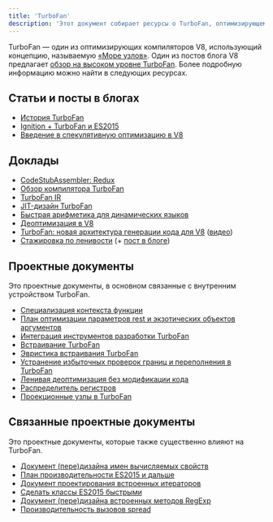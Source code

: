 ```yaml
---
title: 'TurboFan'
description: 'Этот документ собирает ресурсы о TurboFan, оптимизирующем компиляторе V8.'
---
```

TurboFan — один из оптимизирующих компиляторов V8, использующий концепцию, называемую [«Море узлов»](https://darksi.de/d.sea-of-nodes/). Один из постов блога V8 предлагает [обзор на высоком уровне TurboFan](/blog/turbofan-jit). Более подробную информацию можно найти в следующих ресурсах.

## Статьи и посты в блогах

- [История TurboFan](https://benediktmeurer.de/2017/03/01/v8-behind-the-scenes-february-edition)
- [Ignition + TurboFan и ES2015](https://benediktmeurer.de/2016/11/25/v8-behind-the-scenes-november-edition)
- [Введение в спекулятивную оптимизацию в V8](https://ponyfoo.com/articles/an-introduction-to-speculative-optimization-in-v8)

## Доклады

- [CodeStubAssembler: Redux](https://docs.google.com/presentation/d/1u6bsgRBqyVY3RddMfF1ZaJ1hWmqHZiVMuPRw_iKpHlY)
- [Обзор компилятора TurboFan](https://docs.google.com/presentation/d/1H1lLsbclvzyOF3IUR05ZUaZcqDxo7_-8f4yJoxdMooU/edit)
- [TurboFan IR](https://docs.google.com/presentation/d/1Z9iIHojKDrXvZ27gRX51UxHD-bKf1QcPzSijntpMJBM)
- [JIT-дизайн TurboFan](https://docs.google.com/presentation/d/1sOEF4MlF7LeO7uq-uThJSulJlTh--wgLeaVibsbb3tc)
- [Быстрая арифметика для динамических языков](https://docs.google.com/a/google.com/presentation/d/1wZVIqJMODGFYggueQySdiA3tUYuHNMcyp_PndgXsO1Y)
- [Деоптимизация в V8](https://docs.google.com/presentation/d/1Z6oCocRASCfTqGq1GCo1jbULDGS-w-nzxkbVF7Up0u0)
- [TurboFan: новая архитектура генерации кода для V8](https://docs.google.com/presentation/d/1_eLlVzcj94_G4r9j9d_Lj5HRKFnq6jgpuPJtnmIBs88) ([видео](https://www.youtube.com/watch?v=M1FBosB5tjM))
- [Стажировка по ленивости](https://docs.google.com/presentation/d/1AVu1wiz6Deyz1MDlhzOWZDRn6g_iFkcqsGce1F23i-M) (+ [пост в блоге](/blog/lazy-unlinking))

## Проектные документы

Это проектные документы, в основном связанные с внутренним устройством TurboFan.

- [Специализация контекста функции](https://docs.google.com/document/d/1CJbBtqzKmQxM1Mo4xU0ENA7KXqb1YzI6HQU8qESZ9Ic)
- [План оптимизации параметров rest и экзотических объектов аргументов](https://docs.google.com/document/d/1DvDx3Xursn1ViV5k4rT4KB8HBfBb2GdUy3wzNfJWcKM)
- [Интеграция инструментов разработки TurboFan](https://docs.google.com/document/d/1zl0IA7dbPffvPPkaCmLVPttq4BYIfAe2Qy8sapkYgRE)
- [Встраивание TurboFan](https://docs.google.com/document/d/1l-oZOW3uU4kSAHccaMuUMl_RCwuQC526s0hcNVeAM1E)
- [Эвристика встраивания TurboFan](https://docs.google.com/document/d/1VoYBhpDhJC4VlqMXCKvae-8IGuheBGxy32EOgC2LnT8)
- [Устранение избыточных проверок границ и переполнения в TurboFan](https://docs.google.com/document/d/1R7-BIUnIKFzqki0jR4SfEZb3XmLafa04DLDrqhxgZ9U)
- [Ленивая деоптимизация без модификации кода](https://docs.google.com/document/d/1ELgd71B6iBaU6UmZ_lvwxf_OrYYnv0e4nuzZpK05-pg)
- [Распределитель регистров](https://docs.google.com/document/d/1aeUugkWCF1biPB4tTZ2KT3mmRSDV785yWZhwzlJe5xY)
- [Проекционные узлы в TurboFan](https://docs.google.com/document/d/1C9P8T98P1T_r2ymuUFz2jFWLUL7gbb6FnAaRjabuOMY/edit)

## Связанные проектные документы

Это проектные документы, которые также существенно влияют на TurboFan.

- [Документ (пере)дизайна имен вычисляемых свойств](https://docs.google.com/document/d/1eH1R6_C3lRrLtXKw0jNqAsqJ3cBecrqqvfRzLpfq7VE)
- [План производительности ES2015 и дальше](https://docs.google.com/document/d/1EA9EbfnydAmmU_lM8R_uEMQ-U_v4l9zulePSBkeYWmY)
- [Документ проектирования встроенных итераторов](https://docs.google.com/document/d/13z1fvRVpe_oEroplXEEX0a3WK94fhXorHjcOMsDmR-8)
- [Сделать классы ES2015 быстрыми](https://docs.google.com/document/d/1iCdbXuGVV8BK750wmP32eF4sCrnZ8y3Qlz0JiaLh9j8)
- [Документ (пере)дизайна встроенных методов RegExp](https://docs.google.com/document/d/1MuqFjsfaRPL2ZqzVoeMRqtcAmcJSwmHljTbRIctVVUk)
- [Производительность вызовов spread](https://docs.google.com/document/d/1DWPizOSKqHhSJ7bdEI0HIVnner84xToEKUYqgXm3g30)
